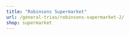 ```yaml
---
title: "Robinsons Supermarket"
url: /general-trias/robinsons-supermarket-2/
shop: supermarket
---
```

